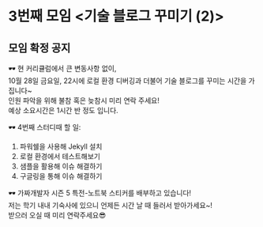 # 3번째 모임 <기술 블로그 꾸미기 (2)>
## 모임 확정 공지

🕶 현 커리큘럼에서 큰 변동사항 없이,  
10월 28일 금요일, 22시에 로컬 환경 디버깅과 더불어 기술 블로그를 꾸미는 시간을 가집니다~  
인원 파악을 위해 불참 혹은 늦참시 미리 연락 주세요!  
예상 소요시간은 1시간 반 정도 입니다.  

🕶 4번째 스터디때 할 일:  
1. 파워쉘을 사용해 Jekyll 설치  
2. 로컬 환경에서 테스트해보기  
3. 샘플을 활용해 이슈 해결하기  
4. 구글링을 통해 이슈 해결하기  

🕶 가짜개발자 시즌 5 특전-노트북 스티커를 배부하고 있습니다!  
저는 학기 내내 기숙사에 있으니 언제든 시간 날 때 들러서 받아가세요~!  
받으러 오실 때 미리 연락주세요😎  
